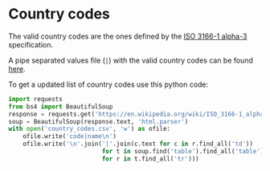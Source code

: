 # Country codes

The valid country codes are the ones defined by the [ISO 3166-1 alpha-3]
specification.

A pipe separated values file (`|`) with the valid country codes can be found
[here](/resources/country_codes.csv).

To get a updated list of country codes use this python code:
```python
import requests
from bs4 import BeautifulSoup
response = requests.get('https://en.wikipedia.org/wiki/ISO_3166-1_alpha-3')
soup = BeautifulSoup(response.text, 'html.parser')
with open('country_codes.csv', 'w') as ofile:
    ofile.write('code|name\n')
    ofile.write('\n'.join('|'.join(c.text for c in r.find_all('td'))
                          for t in soup.find('table').find_all('table')
                          for r in t.find_all('tr')))
```

[ISO 3166-1 alpha-3]: https://en.wikipedia.org/wiki/ISO_3166-1_alpha-3

